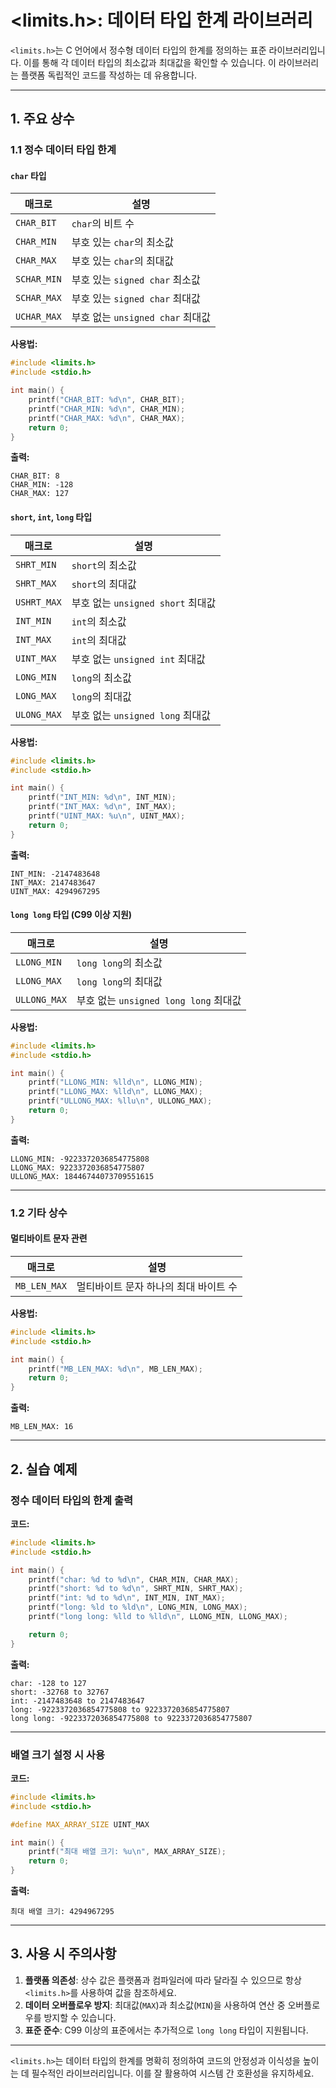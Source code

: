 # <limits.h>: 데이터 타입 한계 라이브러리

`<limits.h>`는 C 언어에서 정수형 데이터 타입의 한계를 정의하는 표준 라이브러리입니다. 이를 통해 각 데이터 타입의 최소값과 최대값을 확인할 수 있습니다. 이 라이브러리는 플랫폼 독립적인 코드를 작성하는 데 유용합니다.

---

## 1. 주요 상수

### 1.1 정수 데이터 타입 한계

#### `char` 타입
| 매크로          | 설명                       |
|-----------------|--------------------------|
| `CHAR_BIT`      | `char`의 비트 수           |
| `CHAR_MIN`      | 부호 있는 `char`의 최소값  |
| `CHAR_MAX`      | 부호 있는 `char`의 최대값  |
| `SCHAR_MIN`     | 부호 있는 `signed char` 최소값 |
| `SCHAR_MAX`     | 부호 있는 `signed char` 최대값 |
| `UCHAR_MAX`     | 부호 없는 `unsigned char` 최대값 |

**사용법:**
```c
#include <limits.h>
#include <stdio.h>

int main() {
    printf("CHAR_BIT: %d\n", CHAR_BIT);
    printf("CHAR_MIN: %d\n", CHAR_MIN);
    printf("CHAR_MAX: %d\n", CHAR_MAX);
    return 0;
}
```

**출력:**
```
CHAR_BIT: 8
CHAR_MIN: -128
CHAR_MAX: 127
```

#### `short`, `int`, `long` 타입
| 매크로          | 설명                                |
|-----------------|-----------------------------------|
| `SHRT_MIN`      | `short`의 최소값                  |
| `SHRT_MAX`      | `short`의 최대값                  |
| `USHRT_MAX`     | 부호 없는 `unsigned short` 최대값  |
| `INT_MIN`       | `int`의 최소값                    |
| `INT_MAX`       | `int`의 최대값                    |
| `UINT_MAX`      | 부호 없는 `unsigned int` 최대값    |
| `LONG_MIN`      | `long`의 최소값                   |
| `LONG_MAX`      | `long`의 최대값                   |
| `ULONG_MAX`     | 부호 없는 `unsigned long` 최대값   |

**사용법:**
```c
#include <limits.h>
#include <stdio.h>

int main() {
    printf("INT_MIN: %d\n", INT_MIN);
    printf("INT_MAX: %d\n", INT_MAX);
    printf("UINT_MAX: %u\n", UINT_MAX);
    return 0;
}
```

**출력:**
```
INT_MIN: -2147483648
INT_MAX: 2147483647
UINT_MAX: 4294967295
```

#### `long long` 타입 (C99 이상 지원)
| 매크로            | 설명                                 |
|-------------------|------------------------------------|
| `LLONG_MIN`       | `long long`의 최소값               |
| `LLONG_MAX`       | `long long`의 최대값               |
| `ULLONG_MAX`      | 부호 없는 `unsigned long long` 최대값 |

**사용법:**
```c
#include <limits.h>
#include <stdio.h>

int main() {
    printf("LLONG_MIN: %lld\n", LLONG_MIN);
    printf("LLONG_MAX: %lld\n", LLONG_MAX);
    printf("ULLONG_MAX: %llu\n", ULLONG_MAX);
    return 0;
}
```

**출력:**
```
LLONG_MIN: -9223372036854775808
LLONG_MAX: 9223372036854775807
ULLONG_MAX: 18446744073709551615
```

---

### 1.2 기타 상수

#### 멀티바이트 문자 관련
| 매크로          | 설명                             |
|-----------------|--------------------------------|
| `MB_LEN_MAX`    | 멀티바이트 문자 하나의 최대 바이트 수 |

**사용법:**
```c
#include <limits.h>
#include <stdio.h>

int main() {
    printf("MB_LEN_MAX: %d\n", MB_LEN_MAX);
    return 0;
}
```

**출력:**
```
MB_LEN_MAX: 16
```

---

## 2. 실습 예제

### 정수 데이터 타입의 한계 출력
**코드:**
```c
#include <limits.h>
#include <stdio.h>

int main() {
    printf("char: %d to %d\n", CHAR_MIN, CHAR_MAX);
    printf("short: %d to %d\n", SHRT_MIN, SHRT_MAX);
    printf("int: %d to %d\n", INT_MIN, INT_MAX);
    printf("long: %ld to %ld\n", LONG_MIN, LONG_MAX);
    printf("long long: %lld to %lld\n", LLONG_MIN, LLONG_MAX);

    return 0;
}
```

**출력:**
```
char: -128 to 127
short: -32768 to 32767
int: -2147483648 to 2147483647
long: -9223372036854775808 to 9223372036854775807
long long: -9223372036854775808 to 9223372036854775807
```

---

### 배열 크기 설정 시 사용
**코드:**
```c
#include <limits.h>
#include <stdio.h>

#define MAX_ARRAY_SIZE UINT_MAX

int main() {
    printf("최대 배열 크기: %u\n", MAX_ARRAY_SIZE);
    return 0;
}
```

**출력:**
```
최대 배열 크기: 4294967295
```

---

## 3. 사용 시 주의사항

1. **플랫폼 의존성**: 상수 값은 플랫폼과 컴파일러에 따라 달라질 수 있으므로 항상 `<limits.h>`를 사용하여 값을 참조하세요.
2. **데이터 오버플로우 방지**: 최대값(`MAX`)과 최소값(`MIN`)을 사용하여 연산 중 오버플로우를 방지할 수 있습니다.
3. **표준 준수**: C99 이상의 표준에서는 추가적으로 `long long` 타입이 지원됩니다.

---

`<limits.h>`는 데이터 타입의 한계를 명확히 정의하여 코드의 안정성과 이식성을 높이는 데 필수적인 라이브러리입니다. 이를 잘 활용하여 시스템 간 호환성을 유지하세요.